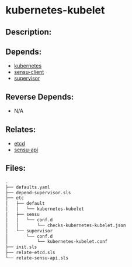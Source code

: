 # kubernetes-kubelet

## Description:



## Depends:

  -  [kubernetes](/salt/kubernetes)
  -  [sensu-client](/salt/sensu-client)
  -  [supervisor](/salt/supervisor)

## Reverse Depends:

  -  N/A

## Relates:

  -  [etcd](/salt/etcd)
  -  [sensu-api](/salt/sensu-api)

## Files:

```bash
.
├── defaults.yaml
├── depend-supervisor.sls
├── etc
│   ├── default
│   │   └── kubernetes-kubelet
│   ├── sensu
│   │   └── conf.d
│   │       └── checks-kubernetes-kubelet.json
│   └── supervisor
│       └── conf.d
│           └── kubernetes-kubelet.conf
├── init.sls
├── relate-etcd.sls
└── relate-sensu-api.sls
```
